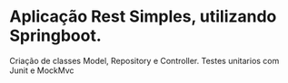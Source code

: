 # Aplicação Rest Simples, utilizando Springboot.

Criação de classes Model, Repository e Controller.
Testes unitarios com Junit e MockMvc
